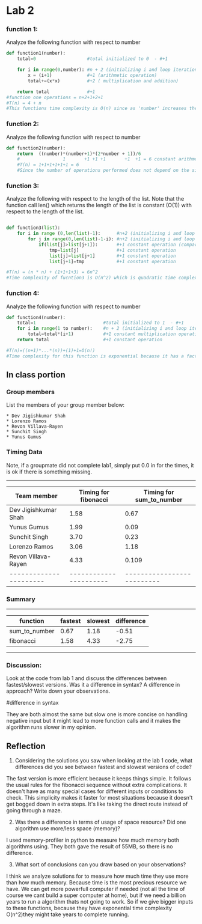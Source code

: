 # Lab 2


### function 1:

Analyze the following function with respect to number

```python
def function1(number):
	total=0 				  #total initialized to 0  - #+1

	for i in range(0,number): #n + 2 (initializing i and loop iteration)
		x = (i+1)   		  #+1 (arithmetic operation)
		total+=(x*x)		  #+2 ( multiplication and addition)

	return total			  #+1 
#function one operations = n+2+1+2+1
#T(n) = 4 + n
#This functions time complexity is O(n) since as 'number' increases the number of iterations in the loops also increases linearly.
```


### function 2:

Analyze the following function with respect to number

```python
def function2(number):
	return  ((number)*(number+1)*(2*number + 1))/6 
	#                1       +1 +1 +1       +1  +1 = 6 constant arithmetic operations
	#T(n) = 1+1+1+1+1+1 = 6
	#Since the number of operations performed does not depend on the size or value of the input, this functions time complexity is O(1) also known as constant time complexity.

```

### function 3:

Analyze the following with respect to the length of the list.  Note that the function call len() which returns the length of the list is constant (O(1)) with respect to the length of the list.
```python

def function3(list):
	for i in range (0,len(list)-1): 	 #n+2 (initializing i and loop iteration)
		for j in range(0,len(list)-1-i): #n+2 (initializing i and loop iteration)
			if(list[j]>list[j+1]): 		 #+1 constant operation (comparison)
				tmp=list[j] 			 #+1 constant operation
				list[j]=list[j+1]		 #+1 constant operation
				list[j+1]=tmp			 #+1 constant operation

#T(n) = (n * n) + (1+1+1+3) = 6n^2
#Time complexity of fucntion3 is O(n^2) which is quadratic time complexity. 

```
### function 4:

Analyze the following function with respect to number

```python
def function4(number):
	total=1							#total initialized to 1  - #+1
	for i in range(1 to number):	#n + 2 (initializing i and loop iteration)
		total=total*(i+1)			#+1 constant multiplication operation
	return total					#+1 constant operation

#T(n)=((n+1)*...*(n))+(1)+1=O(n!)
#Time complexity for this function is exponential because it has a factorial (total=total*(i+1)) term inside its equation.
```


## In class portion


### Group members
List the members of your group member below:

	* Dev Jigishkumar Shah 
	* Lorenzo Ramos
	* Revon Villava-Rayen
	* Sunchit Singh
	* Yunus Gumus


### Timing Data
Note, if a groupmate did not complete lab1, simply put 0.0 in for the times, it is ok if there is something missing.

--------------------------------------------------------------------------
| Team member 		   | Timing for fibonacci | Timing for sum_to_number | 
|----------------------|----------------------|--------------------------|
| Dev Jigishkumar Shah | 1.58 			      | 0.67                     |
| Yunus Gumus          | 1.99                 | 0.09                     |
| Sunchit Singh        | 3.70                 | 0.23                     |
| Lorenzo Ramos  	   | 3.06 			      | 1.18                     |
| Revon Villava-Rayen  | 4.33                 | 0.109                    |
|----------------------|----------------------|--------------------------|



### Summary 
-----------------------------------------------------
| function          | fastest | slowest | difference|
|-------------------|---------|---------|-----------|
|sum_to_number      | 0.67    | 1.18    | -0.51     |
|fibonacci          | 1.58    | 4.33    | -2.75     |
-----------------------------------------------------


### Discussion:

Look at the code from lab 1 and discuss the differences between fastest/slowest versions. Was it a difference in syntax? A difference in approach?  Write down your observations.

#difference in syntax

They are both almost the same but slow one is more concise on handling negative input but it might lead to more function calls and it makes the algorithm runs slower in my opinion. 



## Reflection

1. Considering the solutions you saw when looking at the lab 1 code, what differences did you see between fastest and slowest versions of code?

The fast version is more efficient because it keeps things simple. It follows the usual rules for the fibonacci sequence without extra complications. It doesn't have as many special cases for different inputs or conditions to check. This simplicity makes it faster for most situations because it doesn't get bogged down in extra steps. It's like taking the direct route instead of going through a maze.

2. Was there a difference in terms of usage of space resource?  Did one algorithm use more/less space (memory)?  

I used memory-profiler in python to measure how much memory both algorithms using. They both gave the result of 55MB, so there is no difference.


3. What sort of conclusions can you draw based on your observations?

I think we analyze solutions for to measure how much time they use more than how much memory. Because time is the most precious resource we have. We can get more powerfull computer if needed (not all the time of course we cant build a super computer at home), but if we need a billion years to run a algorithm thats not going to work. So if we give bigger inputs to these functions, because they have exponential time complexity O(n^2)they might take years to complete running.






